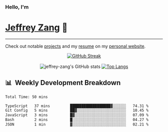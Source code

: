 
### Hello, I'm 
# [Jeffrey Zang](https://www.linkedin.com/in/jeffreyzang/) 🦀

---

Check out notable [projects](https://jeffz.dev/projects) and my [resume](https://jeffz.dev/resume) on my [personal website](https://jeffz.dev/).

<div align = 'center'>

[![GitHub Streak](https://github-readme-streak-stats.herokuapp.com/?user=jeffrey-zang&theme=tokyonight)](https://git.io/streak-stats)
<br></br>
![jeffrey-zang's GitHub stats](https://github-readme-stats.vercel.app/api?username=jeffrey-zang&show_icons=true&theme=tokyonight&hide_rank=true&hide=stars) 
[![Top Langs](https://github-readme-stats.vercel.app/api/top-langs/?username=jeffrey-zang&hide=ShaderLab,HLSL&layout=compact&theme=tokyonight)](https://github.com/anuraghazra/github-readme-stats)

</div>

## 📊 &nbsp;Weekly Development Breakdown
<!--START_SECTION:waka-->

```txt
Total Time: 50 mins

TypeScript   37 mins         ██████████████████▓░░░░░░   74.31 %
Git Config   5 mins          ██▓░░░░░░░░░░░░░░░░░░░░░░   10.45 %
JavaScript   3 mins          █▓░░░░░░░░░░░░░░░░░░░░░░░   07.09 %
Bash         2 mins          █░░░░░░░░░░░░░░░░░░░░░░░░   04.27 %
JSON         1 min           ▓░░░░░░░░░░░░░░░░░░░░░░░░   02.21 %
```

<!--END_SECTION:waka-->

